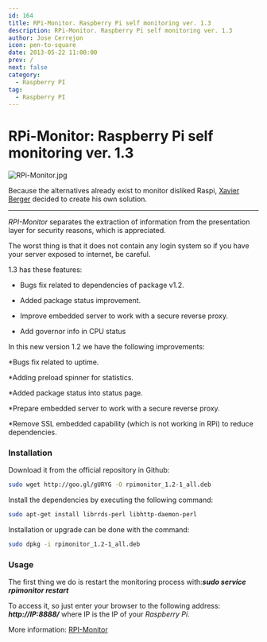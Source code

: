 ```yaml
---
id: 164
title: RPi-Monitor. Raspberry Pi self monitoring ver. 1.3
description: RPi-Monitor. Raspberry Pi self monitoring ver. 1.3
author: Jose Cerrejon
icon: pen-to-square
date: 2013-05-22 11:00:00
prev: /
next: false
category:
  - Raspberry PI
tag:
  - Raspberry PI
---
```


# RPi-Monitor: Raspberry Pi self monitoring ver. 1.3

![RPi-Monitor.jpg](/images/RPi-Monitor.jpg)

Because the alternatives already exist to monitor disliked Raspi, [Xavier Berger](https://plus.google.com/118321123159949482668) decided to create his own solution.

- - -
*RPI-Monitor* separates the extraction of information from the presentation layer for security reasons, which is appreciated.

The worst thing is that it does not contain any login system so if you have your server exposed to internet, be careful.

1.3 has these features:

* Bugs fix related to dependencies of package v1.2.

* Added package status improvement.

* Improve embedded server to work with a secure reverse proxy.

* Add governor info in CPU status

In this new version 1.2 we have the following improvements:

*Bugs fix related to uptime.

*Adding preload spinner for statistics.

*Added package status into status page.

*Prepare embedded server to work with a secure reverse proxy.

*Remove SSL embedded capability (which is not working in RPi) to reduce dependencies.


###  Installation

Download it from the official repository in Github:
```bash
sudo wget http://goo.gl/gURYG -O rpimonitor_1.2-1_all.deb
```


Install the dependencies by executing the following command:
```bash
sudo apt-get install librrds-perl libhttp-daemon-perl
```

Installation or upgrade can be done with the command:
```bash
sudo dpkg -i rpimonitor_1.2-1_all.deb
```

###  Usage

The first thing we do is restart the monitoring process with:***sudo service rpimonitor restart***

To access it, so just enter your browser to the following address: ***http://IP:8888/*** where IP is the IP of your *Raspberry Pi*.

More information: [RPI-Monitor](http://rpi-experiences.blogspot.fr)